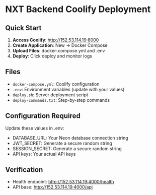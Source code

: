 # NXT Backend Coolify Deployment

## Quick Start

1. **Access Coolify**: http://152.53.114.19:8000
2. **Create Application**: New → Docker Compose
3. **Upload Files**: docker-compose.yml and .env
4. **Deploy**: Click deploy and monitor logs

## Files
- `docker-compose.yml`: Coolify configuration
- `.env`: Environment variables (update with your values)
- `deploy.sh`: Server deployment script
- `deploy-commands.txt`: Step-by-step commands

## Configuration Required
Update these values in .env:
- DATABASE_URL: Your Neon database connection string
- JWT_SECRET: Generate a secure random string
- SESSION_SECRET: Generate a secure random string
- API keys: Your actual API keys

## Verification
- Health endpoint: http://152.53.114.19:4000/health
- API base: http://152.53.114.19:4000/api
